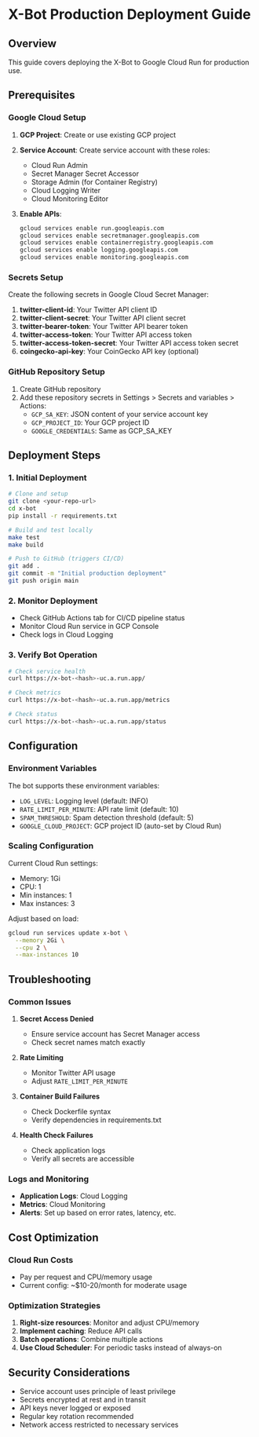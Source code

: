 # X-Bot Production Deployment Guide

## Overview
This guide covers deploying the X-Bot to Google Cloud Run for production use.

## Prerequisites

### Google Cloud Setup
1. **GCP Project**: Create or use existing GCP project
2. **Service Account**: Create service account with these roles:
   - Cloud Run Admin
   - Secret Manager Secret Accessor
   - Storage Admin (for Container Registry)
   - Cloud Logging Writer
   - Cloud Monitoring Editor

3. **Enable APIs**:
   ```bash
   gcloud services enable run.googleapis.com
   gcloud services enable secretmanager.googleapis.com
   gcloud services enable containerregistry.googleapis.com
   gcloud services enable logging.googleapis.com
   gcloud services enable monitoring.googleapis.com
   ```

### Secrets Setup
Create the following secrets in Google Cloud Secret Manager:

1. **twitter-client-id**: Your Twitter API client ID
2. **twitter-client-secret**: Your Twitter API client secret
3. **twitter-bearer-token**: Your Twitter API bearer token
4. **twitter-access-token**: Your Twitter API access token
5. **twitter-access-token-secret**: Your Twitter API access token secret
6. **coingecko-api-key**: Your CoinGecko API key (optional)

### GitHub Repository Setup
1. Create GitHub repository
2. Add these repository secrets in Settings > Secrets and variables > Actions:
   - `GCP_SA_KEY`: JSON content of your service account key
   - `GCP_PROJECT_ID`: Your GCP project ID
   - `GOOGLE_CREDENTIALS`: Same as GCP_SA_KEY

## Deployment Steps

### 1. Initial Deployment
```bash
# Clone and setup
git clone <your-repo-url>
cd x-bot
pip install -r requirements.txt

# Build and test locally
make test
make build

# Push to GitHub (triggers CI/CD)
git add .
git commit -m "Initial production deployment"
git push origin main
```

### 2. Monitor Deployment
- Check GitHub Actions tab for CI/CD pipeline status
- Monitor Cloud Run service in GCP Console
- Check logs in Cloud Logging

### 3. Verify Bot Operation
```bash
# Check service health
curl https://x-bot-<hash>-uc.a.run.app/

# Check metrics
curl https://x-bot-<hash>-uc.a.run.app/metrics

# Check status
curl https://x-bot-<hash>-uc.a.run.app/status
```

## Configuration

### Environment Variables
The bot supports these environment variables:

- `LOG_LEVEL`: Logging level (default: INFO)
- `RATE_LIMIT_PER_MINUTE`: API rate limit (default: 10)
- `SPAM_THRESHOLD`: Spam detection threshold (default: 5)
- `GOOGLE_CLOUD_PROJECT`: GCP project ID (auto-set by Cloud Run)

### Scaling Configuration
Current Cloud Run settings:
- Memory: 1Gi
- CPU: 1
- Min instances: 1
- Max instances: 3

Adjust based on load:
```bash
gcloud run services update x-bot \
  --memory 2Gi \
  --cpu 2 \
  --max-instances 10
```

## Troubleshooting

### Common Issues

1. **Secret Access Denied**
   - Ensure service account has Secret Manager access
   - Check secret names match exactly

2. **Rate Limiting**
   - Monitor Twitter API usage
   - Adjust `RATE_LIMIT_PER_MINUTE`

3. **Container Build Failures**
   - Check Dockerfile syntax
   - Verify dependencies in requirements.txt

4. **Health Check Failures**
   - Check application logs
   - Verify all secrets are accessible

### Logs and Monitoring
- **Application Logs**: Cloud Logging
- **Metrics**: Cloud Monitoring
- **Alerts**: Set up based on error rates, latency, etc.

## Cost Optimization

### Cloud Run Costs
- Pay per request and CPU/memory usage
- Current config: ~$10-20/month for moderate usage

### Optimization Strategies
1. **Right-size resources**: Monitor and adjust CPU/memory
2. **Implement caching**: Reduce API calls
3. **Batch operations**: Combine multiple actions
4. **Use Cloud Scheduler**: For periodic tasks instead of always-on

## Security Considerations

- Service account uses principle of least privilege
- Secrets encrypted at rest and in transit
- API keys never logged or exposed
- Regular key rotation recommended
- Network access restricted to necessary services